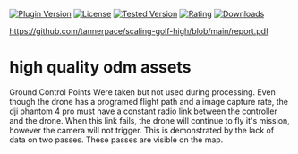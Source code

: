 
[![Plugin Version](https://img.shields.io/wordpress/plugin/v/dirtysuds-embed-pdf.svg)](https://wordpress.org/plugins/dirtysuds-embed-pdf/)
[![License](https://img.shields.io/badge/license-GPLv2-blue.svg)](https://wordpress.org/about/license/)
[![Tested Version](https://img.shields.io/wordpress/v/dirtysuds-embed-pdf.svg)](https://wordpress.org/plugins/dirtysuds-embed-pdf/)
[![Rating](https://img.shields.io/wordpress/plugin/r/dirtysuds-embed-pdf.svg)](https://wordpress.org/support/view/plugin-reviews/dirtysuds-embed-pdf)
[![Downloads](https://img.shields.io/wordpress/plugin/dt/dirtysuds-embed-pdf.svg)](https://wordpress.org/plugins/dirtysuds-embed-pdf/)




https://github.com/tannerpace/scaling-golf-high/blob/main/report.pdf



<h1>high quality odm assets</h1>

Ground Control Points Were taken but not used during processing.
Even though the drone has a programed flight path and a image capture rate, the dji phantom 4 pro must have a constant radio link between the controller and the drone. When this link fails, the drone will continue to fly it's mission, however the camera will not trigger. This is demonstrated by the lack of data on two passes. These passes are visible on the map.
